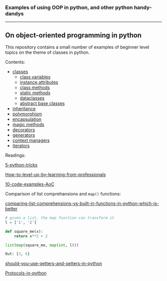 ### Examples of using OOP in python, and other python handy-dandys
___

## On object-oriented programming in python

This repository contains a small number of examples of beginner level topics on the theme of classes in python.

Contents:
- [classes](https://bkocis.github.io/advance-your-python/classes_in_pythoon/classes)
  - [class variables](https://bkocis.github.io/advance-your-python/classes_in_pythoon/classes#Class_variables)
  - [instance attributes](https://bkocis.github.io/advance-your-python/classes_in_pythoon/classes#Classes_and_instances)
  - [class methods](https://bkocis.github.io/advance-your-python/classes_in_pythoon/classes#Classmethods)
  - [static methods](https://bkocis.github.io/advance-your-python/classes_in_pythoon/classes#Staticmethods)
  - [dataclasses](https://bkocis.github.io/advance-your-python/classes_in_pythoon/dataclasses)
  - [abstract base classes](https://bkocis.github.io/advance-your-python/classes_in_pythoon/abstract_classes)
- [inheritance](https://bkocis.github.io/advance-your-python/classes_in_pythoon/classes#Inharitance)
- [polymorphism](https://bkocis.github.io/advance-your-python/classes_in_pythoon/polymorphism)
- [encapsulation](https://bkocis.github.io/advance-your-python/classes_in_pythoon/encapsulation)
- [magic methods](https://bkocis.github.io/advance-your-python/classes_in_pythoon/magic_methods)
- [decorators](https://bkocis.github.io/advance-your-python/classes_in_pythoon/decorators)
- [generators](https://bkocis.github.io/advance-your-python/classes_in_pythoon/generators)
- [context managers](https://bkocis.github.io/advance-your-python/classes_in_pythoon/context_managers)
- [iterators](https://bkocis.github.io/advance-your-python/classes_in_pythoon/iterators)


Readings:

[5-python-tricks](https://towardsdatascience.com/5-python-tricks-that-distinguish-senior-developers-from-juniors-826d57ab3940)

[How-to-level-up-by-learning-from-professionals](https://medium.com/towards-data-science/how-to-level-up-your-python-skills-by-learning-from-these-professionals-3e906b83f355)

[10-code-examples-AoC](https://medium.com/techtofreedom/10-remarkable-python-oop-tips-that-will-optimize-your-code-significantly-a47e4103b44d)


Comparison of list comprehansions and `map()` functions: 

[comparing-list-comprehensions-vs-built-in-functions-in-python-which-is-better](https://towardsdatascience.com/comparing-list-comprehensions-vs-built-in-functions-in-python-which-is-better-1e2c9646fafe)


```python
# given a list, the map function can transform it
l = ['1', '2']

def square_me(x):
    return x**2 + 2 

list(map(square_me, map(int, l)))

Out: [3, 6]

```

[should-you-use-getters-and-setters-in-python](https://python.plainenglish.io/should-you-use-getters-and-setters-in-python-d4db9a892878)

[Protocols-in-python](https://godatadriven.com/blog/protocols-in-python-why-you-need-them/)
